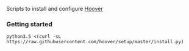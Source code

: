 Scripts to install and configure [Hoover](https://hoover.github.io)

### Getting started
```
python3.5 <(curl -sL https://raw.githubusercontent.com/hoover/setup/master/install.py)
```
